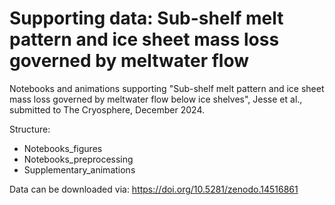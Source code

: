 # Supporting data: Sub-shelf melt pattern and ice sheet mass loss governed by meltwater flow
Notebooks and animations supporting  "Sub-shelf melt pattern and ice sheet mass loss governed by meltwater flow below ice shelves", Jesse et al., submitted to The Cryosphere, December 2024.

Structure:
- Notebooks_figures
- Notebooks_preprocessing
- Supplementary_animations

Data can be downloaded via: https://doi.org/10.5281/zenodo.14516861
